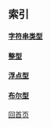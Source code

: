 
## 索引

#### [字符串类型](string.md)
#### [整型](interger.md)
#### [浮点型](float.md)
#### [布尔型](bool.md)

[回首页](../README.md)


